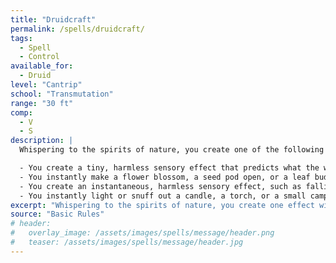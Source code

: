 ```yaml
---
title: "Druidcraft"
permalink: /spells/druidcraft/
tags:
  - Spell
  - Control
available_for:
  - Druid
level: "Cantrip"
school: "Transmutation"
range: "30 ft"
comp:
  - V
  - S
description: |
  Whispering to the spirits of nature, you create one of the following effects within range:

  - You create a tiny, harmless sensory effect that predicts what the weather will be at your location for the next 24 hours. The effect might manifest as a golden orb for clear skies, a cloud for rain, falling snowflakes for snow, and so on. This effect persists for 1 round.
  - You instantly make a flower blossom, a seed pod open, or a leaf bud bloom.
  - You create an instantaneous, harmless sensory effect, such as falling leaves, a puff of wind, the sound of a small animal, or the faint odor of skunk. The effect must fit in a 5-foot cube.
  - You instantly light or snuff out a candle, a torch, or a small campfire.
excerpt: "Whispering to the spirits of nature, you create one effect within range."
source: "Basic Rules"
# header:
#   overlay_image: /assets/images/spells/message/header.png
#   teaser: /assets/images/spells/message/header.jpg
---
```

